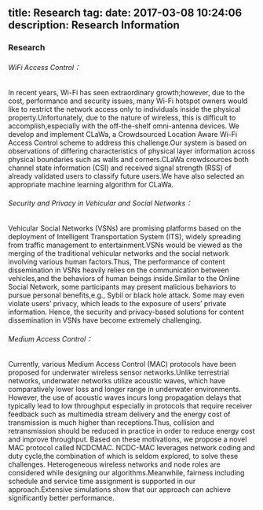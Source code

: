 ﻿
title: Research
tag: 
date: 2017-03-08 10:24:06
description: Research Information
----------

### Research

###### WiFi Access Control：

In recent years, Wi-Fi has seen extraordinary growth;however, due to the cost, performance and security issues, many Wi-Fi hotspot owners would like to
	restrict the network access only to individuals inside the physical property.Unfortunately, due to the nature of wireless, this is difficult to accomplish,especially with the off-the-shelf omni-antenna devices.
We develop and implement CLaWa, a Crowdsourced Location Aware Wi-Fi Access Control scheme to address this challenge.Our system is based on observations of differing characteristics of physical layer information across physical boundaries such as walls and corners.CLaWa crowdsources both channel state information (CSI) and received signal strength (RSS) of already validated users to classify future users.We have also selected an appropriate machine learning algorithm for CLaWa.

###### Security and Privacy in Vehicular and Social Networks：
Vehicular Social Networks (VSNs) are promising platforms based on the deployment of Intelligent Transportation System (ITS), widely spreading from traffic management to entertainment.VSNs would be viewed as the merging of the traditional vehicular networks and the social network involving various human factors.Thus, The performance of content dissemination in VSNs heavily relies on the communication between vehicles,and the behaviors of human beings inside.Similar to the Online Social Network, some participants may present malicious behaviors to pursue personal benefits,e.g., Sybil or black hole attack. Some may even violate users’ privacy, which leads to the exposure of users’ private information.
Hence, the security and privacy-based solutions for content dissemination in VSNs have become extremely challenging.

###### Medium Access Control：
Currently, various Medium Access Control (MAC) protocols have been proposed for underwater wireless sensor networks.Unlike terrestrial networks, underwater networks utilize acoustic waves,
which have comparatively lower loss and longer range in underwater environments.
However, the use of acoustic waves incurs long propagation delays that typically lead to low throughput especially in protocols that require receiver feedback such as multimedia stream delivery and the energy cost of transmission is much higher than receptions.Thus, collision and retransmission should be reduced in practice in order to reduce energy cost and improve throughput. Based on these motivations, we propose a novel MAC protocol called NCDCMAC. NCDC-MAC leverages network coding and duty cycle,the combination of which is seldom explored, to solve these challenges. Heterogeneous wireless networks and node roles are considered while designing our algorithms.Meanwhile, fairness including schedule and service time assignment is supported in our approach.Extensive simulations show that our approach can achieve significantly better performance.